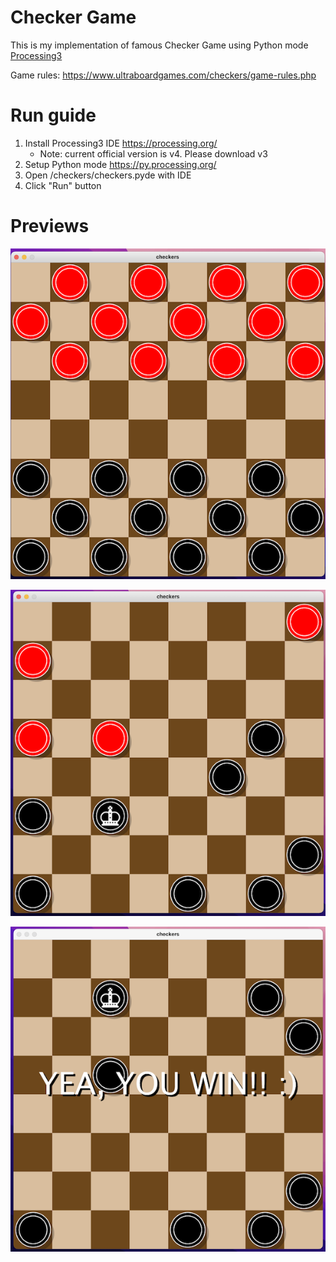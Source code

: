 # Checker Game

This is my implementation of famous Checker Game using Python mode [Processing3](https://processing.org/)

Game rules: https://www.ultraboardgames.com/checkers/game-rules.php

# Run guide

1. Install Processing3 IDE https://processing.org/
   - Note: current official version is v4. Please download v3
2. Setup Python mode https://py.processing.org/
3. Open /checkers/checkers.pyde with IDE
4. Click "Run" button

# Previews

![Screenshot1](/screenshots/pic1.png)

![Screenshot2](/screenshots/pic2.png)

![Screenshot3](/screenshots/pic3.png)
